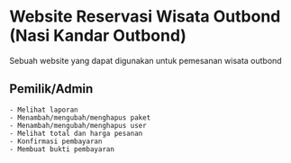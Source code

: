 # Website Reservasi Wisata Outbond (Nasi Kandar Outbond)
Sebuah website yang dapat digunakan untuk pemesanan wisata outbond

## Pemilik/Admin
    - Melihat laporan
    - Menambah/mengubah/menghapus paket
    - Menambah/mengubah/menghapus user
    - Melihat total dan harga pesanan
    - Konfirmasi pembayaran
    - Membuat bukti pembayaran